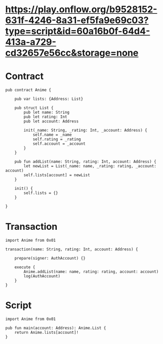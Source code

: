 # https://play.onflow.org/b9528152-631f-4246-8a31-ef5fa9e69c03?type=script&id=60a16b0f-64d4-413a-a729-cd32657e56cc&storage=none
# Contract
```cadence
pub contract Anime {

    pub var lists: {Address: List}
    
    pub struct List {
        pub let name: String
        pub let rating: Int
        pub let account: Address

        init(_name: String, _rating: Int, _account: Address) {
            self.name = _name
            self.rating = _rating
            self.account = _account
        }
    }

    pub fun addList(name: String, rating: Int, account: Address) {
        let newList = List(_name: name, _rating: rating, _account: account)
        self.lists[account] = newList
    }

    init() {
        self.lists = {}
    }

}
```
# Transaction
```cadence
import Anime from 0x01

transaction(name: String, rating: Int, account: Address) {

    prepare(signer: AuthAccount) {}

    execute {
        Anime.addList(name: name, rating: rating, account: account)
        log(AuthAccount)
    }
}
```
# Script
```cadence
import Anime from 0x01

pub fun main(account: Address): Anime.List {
    return Anime.lists[account]!
}
```
